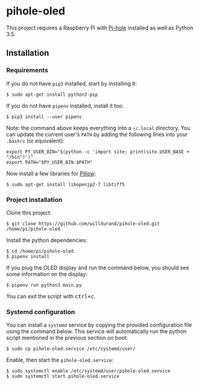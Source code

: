 # pihole-oled

This project requires a Raspberry Pi with [Pi-hole](https://pi-hole.net/)
installed as well as Python 3.5.


## Installation

### Requirements

If you do not have `pip3` installed, start by installing it:

```
$ sudo apt-get install python3-pip
```

If you do not have `pipenv` installed, install it too:

```
$ pip3 install --user pipenv
```

Note: the command above keeps everything into a `~/.local` directory. You can
update the current user's `PATH` by adding the following lines into your
`.bashrc` (or equivalent):

```
export PY_USER_BIN="$(python -c 'import site; print(site.USER_BASE + "/bin")')"
export PATH="$PY_USER_BIN:$PATH"
```

Now install a few libraries for
[Pillow](https://pillow.readthedocs.io/en/stable/index.html):

```
$ sudo apt-get install libopenjp2-7 libtiff5
```

### Project installation

Clone this project:

```
$ git clone https://github.com/willdurand/pihole-oled.git /home/pi/pihole-oled
```

Install the python dependencies:

```
$ cd /home/pi/pihole-oled
$ pipenv install
```

If you plug the OLED display and run the command below, you should see some
information on the display:

```
$ pipenv run python3 main.py
```

You can exit the script with <kbd>ctrl+c</kbd>.

### Systemd configuration

You can install a `systemd` service by copying the provided configuration file
using the command below. This service will automatically run the python script
mentioned in the previous section on boot:

```
$ sudo cp pihole-oled.service /etc/systemd/user/
```

Enable, then start the `pihole-oled.service`:

```
$ sudo systemctl enable /etc/systemd/user/pihole-oled.service
$ sudo systemctl start pihole-oled.service
```
